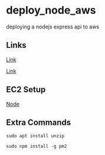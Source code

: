 # deploy_node_aws
deploying a nodejs express api to aws


## Links
[Link](https://jonathans199.medium.com/how-to-deploy-node-express-api-to-ec2-instance-in-aws-bc038a401156)

[Link](https://betterprogramming.pub/deploying-a-basic-express-api-on-amazon-ec2-eea0b54a825)

## EC2 Setup
[Node](https://www.digitalocean.com/community/tutorials/how-to-install-node-js-on-ubuntu-22-04)

## Extra Commands
```
sudo apt install unzip
```

```
sudo npm install -g pm2
```